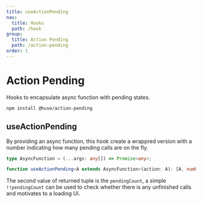 ```yaml
---
title: useActionPending
nav:
  title: Hooks
  path: /hook
group:
  title: Action Pending
  path: /action-pending
order: 1
---
```


# Action Pending

Hooks to encapsulate async function with pending states.

```shell
npm install @huse/action-pending
```

## useActionPending

By providing an async function, this hook create a wrappred version with a number indicating how many pending calls are on the fly.

```typescript
type AsyncFunction = (...args: any[]) => Promise<any>;

function useActionPending<A extends AsyncFunction>(action: A): [A, number]
```

The second value of returned tuple is the `pendingCount`, a simple `!!pendingCount` can be used to check whether there is any unfinished calls and motivates to a loading UI.

<code src="./demo/useActionPending.tsx">